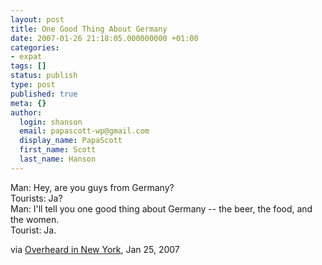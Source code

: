 ```yaml
---
layout: post
title: One Good Thing About Germany
date: 2007-01-26 21:18:05.000000000 +01:00
categories:
- expat
tags: []
status: publish
type: post
published: true
meta: {}
author:
  login: shanson
  email: papascott-wp@gmail.com
  display_name: PapaScott
  first_name: Scott
  last_name: Hanson
---
```

<p><!-- ID = 38068 -->Man: Hey, are you guys from Germany?<br />Tourists: Ja?<br />Man: I'll tell you one good thing about Germany -- the beer, the food, and the women.<br />Tourist: Ja.</p>
<p>via <a href="http://www.overheardinnewyork.com/archives/008834.html">Overheard in New York</a>, Jan 25, 2007</p>
